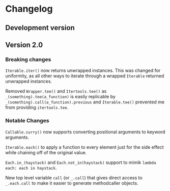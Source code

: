 # Changelog

## Development version

## Version 2.0

### Breaking changes

`Iterable.iter()` now returns unwrapped instances. This was changed for uniformity, as all other ways to iterate through a wrapped `Iterable` returned unwrapped instances.

Removed `Wrapper.tee()` and `Itertools.tee()` as `_(something).tee(a_function)` is easily replicable by `_(something).call(a_function).previous` and `Iterable.tee()` prevented me from providing `itertools.tee`.

### Notable Changes

`Callable.curry()` now supports converting positional arguments to keyword arguments.

`Iterable.each()` to apply a function to every element just for the side effect while chaining off of the original value.

`Each.in_(haystack)` and `Each.not_in(haystack)` support to mimik `lambda each: each in haystack`.

New top level variable `call` (or `_.call`) that gives direct access to `_.each.call` to make it easier to generate methodcaller objects.

